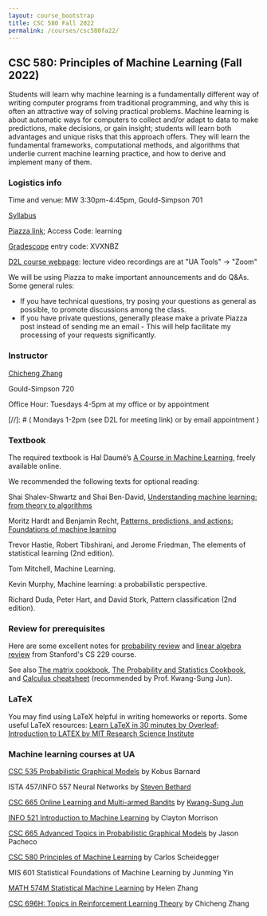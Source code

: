 ```yaml
---
layout: course_bootstrap
title: CSC 580 Fall 2022
permalink: /courses/csc580fa22/
---
```


## CSC 580: Principles of Machine Learning (Fall 2022)

Students will learn why machine learning is a fundamentally different way of writing computer programs from traditional programming, 
and why this is often an attractive way of solving practical problems. 
Machine learning is about automatic ways for computers to collect and/or adapt to data to make predictions, make decisions, or gain insight; 
students will learn both advantages and unique risks that this approach offers. 
They will learn the fundamental frameworks, computational methods, 
and algorithms that underlie current machine learning practice, and how to derive and implement many of them.

### Logistics info

Time and venue: MW 3:30pm-4:45pm, Gould-Simpson 701

[Syllabus](CSC_580_F22_syllabus.pdf)

[Piazza link](https://piazza.com/arizona/fall2022/csc580); Access Code: learning 

[Gradescope](https://www.gradescope.com/courses/421111) entry code: XVXNBZ

[D2L course webpage](https://d2l.arizona.edu/d2l/home/1196047): lecture video recordings are at "UA Tools" -> "Zoom"


We will be using Piazza to make important announcements and do Q&As. Some general rules:

* If you have technical questions, try posing your questions as general as possible, to promote discussions among the class.
* If you have private questions, generally please make a private Piazza post instead of sending me an email - This will help facilitate my processing of your requests significantly.


### Instructor

[Chicheng Zhang](https://zcc1307.github.io/)

Gould-Simpson 720

Office Hour: Tuesdays 4-5pm at my office or by appointment

[//]: # (
Mondays 1-2pm (see D2L for meeting link) or by email appointment
)

### Textbook

The required textbook is Hal Daumé’s [A Course in Machine Learning](http://ciml.info/), freely available online.

We recommended the following texts for optional reading:

Shai Shalev-Shwartz and Shai Ben-David, [Understanding machine learning: from theory to algorithms](https://www.cs.huji.ac.il/~shais/UnderstandingMachineLearning/) 

Moritz Hardt and Benjamin Recht, [Patterns, predictions, and actions: Foundations of machine learning](https://mlstory.org/)

Trevor Hastie, Robert Tibshirani, and Jerome Friedman, The elements of statistical learning (2nd edition).

Tom Mitchell, Machine Learning.

Kevin Murphy, Machine learning: a probabilistic perspective.

Richard Duda, Peter Hart, and David Stork, Pattern classification (2nd edition).


### Review for prerequisites

Here are some excellent notes for [probability review](http://cs229.stanford.edu/section/cs229-prob.pdf) and [linear algebra review](http://cs229.stanford.edu/section/cs229-linalg.pdf) from Stanford's CS 229 course.

See also [The matrix cookbook](https://www.math.uwaterloo.ca/~hwolkowi/matrixcookbook.pdf), [The Probability and Statistics Cookbook](http://statistics.zone/), and [Calculus cheatsheet](https://tutorial.math.lamar.edu/pdf/calculus_cheat_sheet_all.pdf) (recommended by Prof. Kwang-Sung Jun).


### LaTeX

You may find using LaTeX helpful in writing homeworks or reports. Some useful LaTeX resources: [Learn LaTeX in 30 minutes by Overleaf](https://www.overleaf.com/learn/latex/Learn_LaTeX_in_30_minutes#Adding_math_to_LaTeX); [Introduction to LATEX by MIT Research Science Institute](http://web.mit.edu/rsi/www/pdfs/new-latex.pdf)


### Machine learning courses at UA

[CSC 535 Probabilistic Graphical Models](http://kobus.ca/teaching/cs535/spring18/index.html) by Kobus Barnard

ISTA 457/INFO 557 Neural Networks by [Steven Bethard](https://bethard.faculty.arizona.edu/)

[CSC 665 Online Learning and Multi-armed Bandits](https://kwangsungjun.github.io/teach/20.1.csc665/index.html) by [Kwang-Sung Jun](https://kwangsungjun.github.io/)

[INFO 521 Introduction to Machine Learning](http://w3.sista.arizona.edu/~clayton/courses/ml/index.html) by Clayton Morrison

[CSC 665 Advanced Topics in Probabilistic Graphical Models](https://www2.cs.arizona.edu/~pachecoj/courses/csc665-1/index.html) by Jason Pacheco

[CSC 580 Principles of Machine Learning](https://cscheid.net/courses/spr19/csc665/) by Carlos Scheidegger

MIS 601 Statistical Foundations of Machine Learning by Junming Yin

[MATH 574M Statistical Machine Learning](http://math.arizona.edu/~hzhang/math574m.html) by Helen Zhang

[CSC 696H: Topics in Reinforcement Learning Theory](https://zcc1307.github.io/courses/csc696fa21/index.html) by Chicheng Zhang


